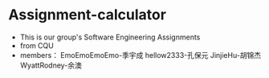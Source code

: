 # Assignment-calculator
* This is our group's Software Engineering Assignments
* from CQU
* members：
  EmoEmoEmoEmo-季宇成
  hellow2333-孔保元
  JinjieHu-胡锦杰
  WyattRodney-余澳
  
